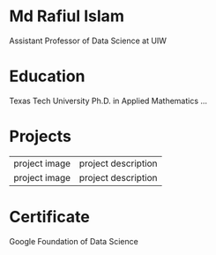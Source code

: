 # Md Rafiul Islam 
Assistant Professor of Data Science at UIW

# Education 
Texas Tech University
Ph.D. in Applied Mathematics 
...

<h1> Projects</h1>  
<table> 
  <tr>
    <td> project image </td> <td> project description</td>
  </tr> 

  <tr>
    <td> project image </td> <td> project description</td>
  </tr> 
  
</table>

# Certificate 
Google Foundation of Data Science 




